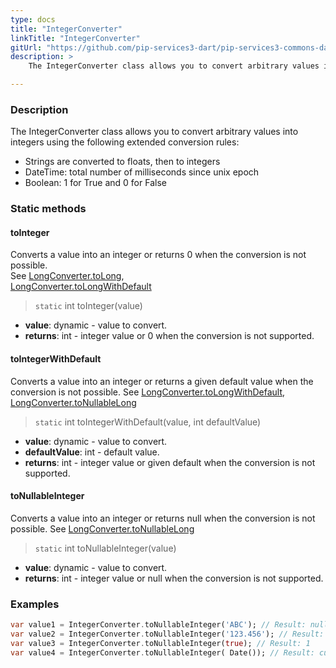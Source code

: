 ```yaml
---
type: docs
title: "IntegerConverter"
linkTitle: "IntegerConverter"
gitUrl: "https://github.com/pip-services3-dart/pip-services3-commons-dart"
description: > 
    The IntegerConverter class allows you to convert arbitrary values into integers using extended conversion rules.

---
```


### Description
    
The IntegerConverter class allows you to convert arbitrary values into integers using the following extended conversion rules:

- Strings are converted to floats, then to integers
- DateTime: total number of milliseconds since unix epoch  
- Boolean: 1 for True and 0 for False

### Static methods

#### toInteger
Converts a value into an integer or returns 0 when the conversion is not possible.  
See [LongConverter.toLong](../long_converter/#tolong),  
[LongConverter.toLongWithDefault](../long_converter/#tolongwithdefault)

> `static` int toInteger(value)

- **value**: dynamic - value to convert.
- **returns**: int - integer value or 0 when the conversion is not supported.

#### toIntegerWithDefault
Converts a value into an integer or returns a given default value when the conversion is not possible.
See [LongConverter.toLongWithDefault](../long_converter/#tolongwithdefault),  
[LongConverter.toNullableLong](../long_converter/#tonullablelong)

> `static` int toIntegerWithDefault(value, int defaultValue)

- **value**: dynamic - value to convert.
- **defaultValue**: int - default value.
- **returns**: int - integer value or given default when the conversion is not supported. 

#### toNullableInteger
Converts a value into an integer or returns null when the conversion is not possible.
See [LongConverter.toNullableLong](../long_converter/#tonullablelong)

> `static` int toNullableInteger(value)

- **value**: dynamic - value to convert.
- **returns**: int - integer value or null when the conversion is not supported.

### Examples

```dart
var value1 = IntegerConverter.toNullableInteger('ABC'); // Result: null
var value2 = IntegerConverter.toNullableInteger('123.456'); // Result: 123
var value3 = IntegerConverter.toNullableInteger(true); // Result: 1
var value4 = IntegerConverter.toNullableInteger( Date()); // Result: current milliseconds

```
